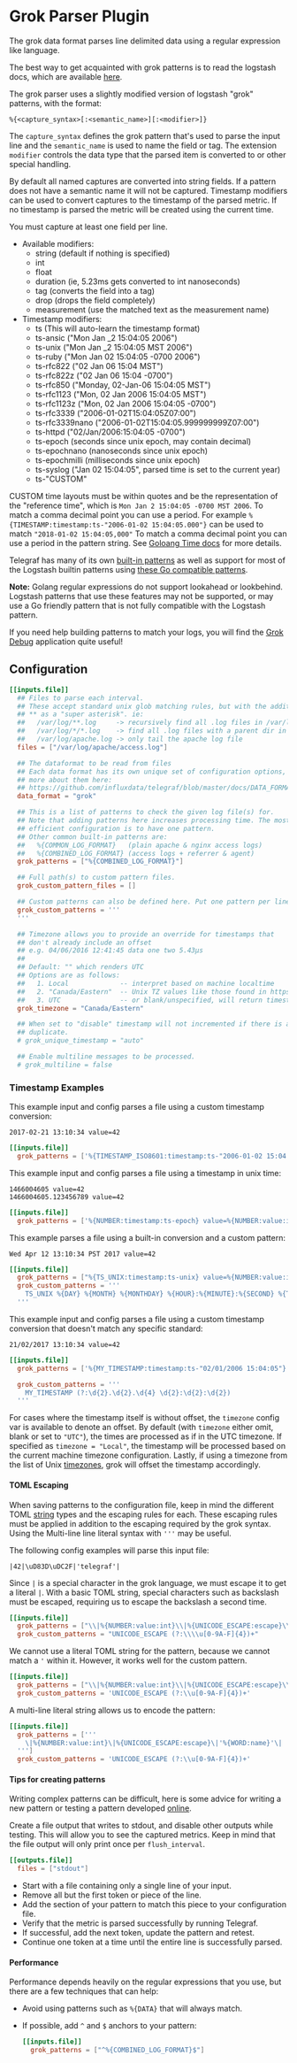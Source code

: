 # Grok Parser Plugin

The grok data format parses line delimited data using a regular expression like
language.

The best way to get acquainted with grok patterns is to read the logstash docs,
which are available [here][1].

The grok parser uses a slightly modified version of logstash "grok"
patterns, with the format:

```text
%{<capture_syntax>[:<semantic_name>][:<modifier>]}
```

The `capture_syntax` defines the grok pattern that's used to parse the input
line and the `semantic_name` is used to name the field or tag.  The extension
`modifier` controls the data type that the parsed item is converted to or
other special handling.

By default all named captures are converted into string fields.
If a pattern does not have a semantic name it will not be captured.
Timestamp modifiers can be used to convert captures to the timestamp of the
parsed metric.  If no timestamp is parsed the metric will be created using the
current time.

You must capture at least one field per line.

- Available modifiers:
  - string   (default if nothing is specified)
  - int
  - float
  - duration (ie, 5.23ms gets converted to int nanoseconds)
  - tag      (converts the field into a tag)
  - drop     (drops the field completely)
  - measurement (use the matched text as the measurement name)
- Timestamp modifiers:
  - ts               (This will auto-learn the timestamp format)
  - ts-ansic         ("Mon Jan _2 15:04:05 2006")
  - ts-unix          ("Mon Jan _2 15:04:05 MST 2006")
  - ts-ruby          ("Mon Jan 02 15:04:05 -0700 2006")
  - ts-rfc822        ("02 Jan 06 15:04 MST")
  - ts-rfc822z       ("02 Jan 06 15:04 -0700")
  - ts-rfc850        ("Monday, 02-Jan-06 15:04:05 MST")
  - ts-rfc1123       ("Mon, 02 Jan 2006 15:04:05 MST")
  - ts-rfc1123z      ("Mon, 02 Jan 2006 15:04:05 -0700")
  - ts-rfc3339       ("2006-01-02T15:04:05Z07:00")
  - ts-rfc3339nano   ("2006-01-02T15:04:05.999999999Z07:00")
  - ts-httpd         ("02/Jan/2006:15:04:05 -0700")
  - ts-epoch         (seconds since unix epoch, may contain decimal)
  - ts-epochnano     (nanoseconds since unix epoch)
  - ts-epochmilli    (milliseconds since unix epoch)
  - ts-syslog        ("Jan 02 15:04:05", parsed time is set to the current year)
  - ts-"CUSTOM"

CUSTOM time layouts must be within quotes and be the representation of the
"reference time", which is `Mon Jan 2 15:04:05 -0700 MST 2006`.  To match a
comma decimal point you can use a period.  For example
`%{TIMESTAMP:timestamp:ts-"2006-01-02 15:04:05.000"}` can be used to match
`"2018-01-02 15:04:05,000"` To match a comma decimal point you can use a period
in the pattern string.  See [Goloang Time
docs](https://golang.org/pkg/time/#Parse) for more details.

Telegraf has many of its own [built-in patterns][] as well as support for most
of the Logstash builtin patterns using [these Go compatible
patterns][grok-patterns].

**Note:** Golang regular expressions do not support lookahead or lookbehind.
Logstash patterns that use these features may not be supported, or may use a Go
friendly pattern that is not fully compatible with the Logstash pattern.

[built-in patterns]: /plugins/parsers/grok/influx_patterns.go
[grok-patterns]: https://github.com/vjeantet/grok/blob/master/patterns/grok-patterns

If you need help building patterns to match your logs, you will find the [Grok
Debug](https://grokdebug.herokuapp.com) application quite useful!

[1]: https://www.elastic.co/guide/en/logstash/current/plugins-filters-grok.html

## Configuration

```toml
[[inputs.file]]
  ## Files to parse each interval.
  ## These accept standard unix glob matching rules, but with the addition of
  ## ** as a "super asterisk". ie:
  ##   /var/log/**.log     -> recursively find all .log files in /var/log
  ##   /var/log/*/*.log    -> find all .log files with a parent dir in /var/log
  ##   /var/log/apache.log -> only tail the apache log file
  files = ["/var/log/apache/access.log"]

  ## The dataformat to be read from files
  ## Each data format has its own unique set of configuration options, read
  ## more about them here:
  ## https://github.com/influxdata/telegraf/blob/master/docs/DATA_FORMATS_INPUT.md
  data_format = "grok"

  ## This is a list of patterns to check the given log file(s) for.
  ## Note that adding patterns here increases processing time. The most
  ## efficient configuration is to have one pattern.
  ## Other common built-in patterns are:
  ##   %{COMMON_LOG_FORMAT}   (plain apache & nginx access logs)
  ##   %{COMBINED_LOG_FORMAT} (access logs + referrer & agent)
  grok_patterns = ["%{COMBINED_LOG_FORMAT}"]

  ## Full path(s) to custom pattern files.
  grok_custom_pattern_files = []

  ## Custom patterns can also be defined here. Put one pattern per line.
  grok_custom_patterns = '''
  '''

  ## Timezone allows you to provide an override for timestamps that
  ## don't already include an offset
  ## e.g. 04/06/2016 12:41:45 data one two 5.43µs
  ##
  ## Default: "" which renders UTC
  ## Options are as follows:
  ##   1. Local             -- interpret based on machine localtime
  ##   2. "Canada/Eastern"  -- Unix TZ values like those found in https://en.wikipedia.org/wiki/List_of_tz_database_time_zones
  ##   3. UTC               -- or blank/unspecified, will return timestamp in UTC
  grok_timezone = "Canada/Eastern"

  ## When set to "disable" timestamp will not incremented if there is a
  ## duplicate.
  # grok_unique_timestamp = "auto"

  ## Enable multiline messages to be processed.
  # grok_multiline = false
```

### Timestamp Examples

This example input and config parses a file using a custom timestamp conversion:

```text
2017-02-21 13:10:34 value=42
```

```toml
[[inputs.file]]
  grok_patterns = ['%{TIMESTAMP_ISO8601:timestamp:ts-"2006-01-02 15:04:05"} value=%{NUMBER:value:int}']
```

This example input and config parses a file using a timestamp in unix time:

```text
1466004605 value=42
1466004605.123456789 value=42
```

```toml
[[inputs.file]]
  grok_patterns = ['%{NUMBER:timestamp:ts-epoch} value=%{NUMBER:value:int}']
```

This example parses a file using a built-in conversion and a custom pattern:

```text
Wed Apr 12 13:10:34 PST 2017 value=42
```

```toml
[[inputs.file]]
  grok_patterns = ["%{TS_UNIX:timestamp:ts-unix} value=%{NUMBER:value:int}"]
  grok_custom_patterns = '''
    TS_UNIX %{DAY} %{MONTH} %{MONTHDAY} %{HOUR}:%{MINUTE}:%{SECOND} %{TZ} %{YEAR}
  '''
```

This example input and config parses a file using a custom timestamp conversion
that doesn't match any specific standard:

```text
21/02/2017 13:10:34 value=42
```

```toml
[[inputs.file]]
  grok_patterns = ['%{MY_TIMESTAMP:timestamp:ts-"02/01/2006 15:04:05"} value=%{NUMBER:value:int}']

  grok_custom_patterns = '''
    MY_TIMESTAMP (?:\d{2}.\d{2}.\d{4} \d{2}:\d{2}:\d{2})
  '''
```

For cases where the timestamp itself is without offset, the `timezone` config
var is available to denote an offset. By default (with `timezone` either omit,
blank or set to `"UTC"`), the times are processed as if in the UTC timezone. If
specified as `timezone = "Local"`, the timestamp will be processed based on the
current machine timezone configuration. Lastly, if using a timezone from the
list of Unix
[timezones](https://en.wikipedia.org/wiki/List_of_tz_database_time_zones), grok
will offset the timestamp accordingly.

#### TOML Escaping

When saving patterns to the configuration file, keep in mind the different TOML
[string](https://github.com/toml-lang/toml#string) types and the escaping
rules for each.  These escaping rules must be applied in addition to the
escaping required by the grok syntax.  Using the Multi-line line literal
syntax with `'''` may be useful.

The following config examples will parse this input file:

```text
|42|\uD83D\uDC2F|'telegraf'|
```

Since `|` is a special character in the grok language, we must escape it to
get a literal `|`.  With a basic TOML string, special characters such as
backslash must be escaped, requiring us to escape the backslash a second time.

```toml
[[inputs.file]]
  grok_patterns = ["\\|%{NUMBER:value:int}\\|%{UNICODE_ESCAPE:escape}\\|'%{WORD:name}'\\|"]
  grok_custom_patterns = "UNICODE_ESCAPE (?:\\\\u[0-9A-F]{4})+"
```

We cannot use a literal TOML string for the pattern, because we cannot match a
`'` within it.  However, it works well for the custom pattern.

```toml
[[inputs.file]]
  grok_patterns = ["\\|%{NUMBER:value:int}\\|%{UNICODE_ESCAPE:escape}\\|'%{WORD:name}'\\|"]
  grok_custom_patterns = 'UNICODE_ESCAPE (?:\\u[0-9A-F]{4})+'
```

A multi-line literal string allows us to encode the pattern:

```toml
[[inputs.file]]
  grok_patterns = ['''
    \|%{NUMBER:value:int}\|%{UNICODE_ESCAPE:escape}\|'%{WORD:name}'\|
  ''']
  grok_custom_patterns = 'UNICODE_ESCAPE (?:\\u[0-9A-F]{4})+'
```

#### Tips for creating patterns

Writing complex patterns can be difficult, here is some advice for writing a new
pattern or testing a pattern developed
[online](https://grokdebug.herokuapp.com).

Create a file output that writes to stdout, and disable other outputs while
testing.  This will allow you to see the captured metrics.  Keep in mind that
the file output will only print once per `flush_interval`.

```toml
[[outputs.file]]
  files = ["stdout"]
```

- Start with a file containing only a single line of your input.
- Remove all but the first token or piece of the line.
- Add the section of your pattern to match this piece to your configuration file.
- Verify that the metric is parsed successfully by running Telegraf.
- If successful, add the next token, update the pattern and retest.
- Continue one token at a time until the entire line is successfully parsed.

#### Performance

Performance depends heavily on the regular expressions that you use, but there
are a few techniques that can help:

- Avoid using patterns such as `%{DATA}` that will always match.
- If possible, add `^` and `$` anchors to your pattern:

  ```toml
  [[inputs.file]]
    grok_patterns = ["^%{COMBINED_LOG_FORMAT}$"]
  ```
